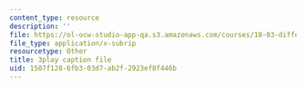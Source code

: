 ```yaml
---
content_type: resource
description: ''
file: https://ol-ocw-studio-app-qa.s3.amazonaws.com/courses/18-03-differential-equations-spring-2010/1507f1286fb303d7ab2f2923ef8f446b_z-meBrqcy_I.srt
file_type: application/x-subrip
resourcetype: Other
title: 3play caption file
uid: 1507f128-6fb3-03d7-ab2f-2923ef8f446b
---
```

